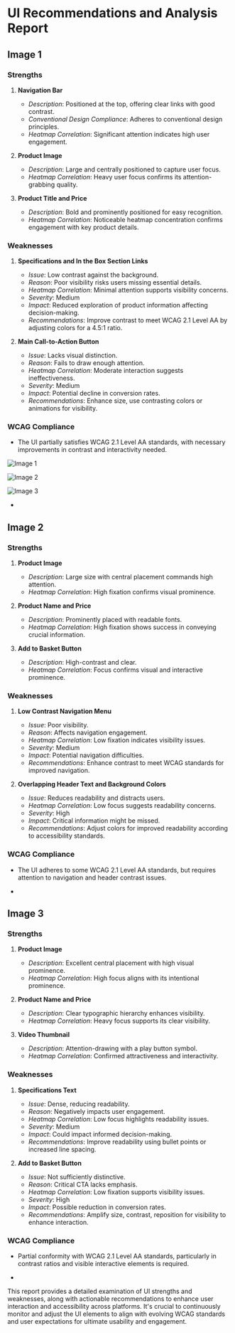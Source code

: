 # UI Recommendations and Analysis Report

## Image 1

### Strengths
1. **Navigation Bar**
   - *Description*: Positioned at the top, offering clear links with good contrast.
   - *Conventional Design Compliance*: Adheres to conventional design principles. 
   - *Heatmap Correlation*: Significant attention indicates high user engagement. 

2. **Product Image**
   - *Description*: Large and centrally positioned to capture user focus.
   - *Heatmap Correlation*: Heavy user focus confirms its attention-grabbing quality.

3. **Product Title and Price**
   - *Description*: Bold and prominently positioned for easy recognition.
   - *Heatmap Correlation*: Noticeable heatmap concentration confirms engagement with key product details.

### Weaknesses
1. **Specifications and In the Box Section Links**
   - *Issue*: Low contrast against the background.
   - *Reason*: Poor visibility risks users missing essential details.
   - *Heatmap Correlation*: Minimal attention supports visibility concerns.
   - *Severity*: Medium
   - *Impact*: Reduced exploration of product information affecting decision-making.
   - *Recommendations*: Improve contrast to meet WCAG 2.1 Level AA by adjusting colors for a 4.5:1 ratio.

2. **Main Call-to-Action Button**
   - *Issue*: Lacks visual distinction.
   - *Reason*: Fails to draw enough attention.
   - *Heatmap Correlation*: Moderate interaction suggests ineffectiveness.
   - *Severity*: Medium
   - *Impact*: Potential decline in conversion rates.
   - *Recommendations*: Enhance size, use contrasting colors or animations for visibility.

### WCAG Compliance
- The UI partially satisfies WCAG 2.1 Level AA standards, with necessary improvements in contrast and interactivity needed.

![Image 1](heatmaps/heatmap_20250319215619.png)



![Image 2](heatmaps/heatmap_20250319215912.png)



![Image 3](heatmaps/heatmap_20250319220044.png)





































-

## Image 2

### Strengths
1. **Product Image**
   - *Description*: Large size with central placement commands high attention.
   - *Heatmap Correlation*: High fixation confirms visual prominence.

2. **Product Name and Price**
   - *Description*: Prominently placed with readable fonts.
   - *Heatmap Correlation*: High fixation shows success in conveying crucial information.

3. **Add to Basket Button**
   - *Description*: High-contrast and clear.
   - *Heatmap Correlation*: Focus confirms visual and interactive prominence.

### Weaknesses
1. **Low Contrast Navigation Menu**
   - *Issue*: Poor visibility.
   - *Reason*: Affects navigation engagement.
   - *Heatmap Correlation*: Low fixation indicates visibility issues.
   - *Severity*: Medium
   - *Impact*: Potential navigation difficulties.
   - *Recommendations*: Enhance contrast to meet WCAG standards for improved navigation.

2. **Overlapping Header Text and Background Colors**
   - *Issue*: Reduces readability and distracts users.
   - *Heatmap Correlation*: Low focus suggests readability concerns.
   - *Severity*: High
   - *Impact*: Critical information might be missed.
   - *Recommendations*: Adjust colors for improved readability according to accessibility standards.

### WCAG Compliance
- The UI adheres to some WCAG 2.1 Level AA standards, but requires attention to navigation and header contrast issues.









































-

## Image 3

### Strengths
1. **Product Image**
   - *Description*: Excellent central placement with high visual prominence.
   - *Heatmap Correlation*: High focus aligns with its intentional prominence.

2. **Product Name and Price**
   - *Description*: Clear typographic hierarchy enhances visibility.
   - *Heatmap Correlation*: Heavy focus supports its clear visibility.

3. **Video Thumbnail**
   - *Description*: Attention-drawing with a play button symbol.
   - *Heatmap Correlation*: Confirmed attractiveness and interactivity.

### Weaknesses
1. **Specifications Text**
   - *Issue*: Dense, reducing readability.
   - *Reason*: Negatively impacts user engagement.
   - *Heatmap Correlation*: Low focus highlights readability issues.
   - *Severity*: Medium
   - *Impact*: Could impact informed decision-making.
   - *Recommendations*: Improve readability using bullet points or increased line spacing.

2. **Add to Basket Button**
   - *Issue*: Not sufficiently distinctive.
   - *Reason*: Critical CTA lacks emphasis.
   - *Heatmap Correlation*: Low fixation supports visibility issues.
   - *Severity*: High
   - *Impact*: Possible reduction in conversion rates.
   - *Recommendations*: Amplify size, contrast, reposition for visibility to enhance interaction.

### WCAG Compliance
- Partial conformity with WCAG 2.1 Level AA standards, particularly in contrast ratios and visible interactive elements is required.









































-

This report provides a detailed examination of UI strengths and weaknesses, along with actionable recommendations to enhance user interaction and accessibility across platforms. It's crucial to continuously monitor and adjust the UI elements to align with evolving WCAG standards and user expectations for ultimate usability and engagement.

